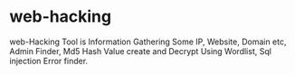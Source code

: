 # web-hacking
web-Hacking Tool is  Information Gathering Some IP, Website, Domain etc, Admin Finder, Md5 Hash Value create and Decrypt Using Wordlist, Sql injection Error finder.
